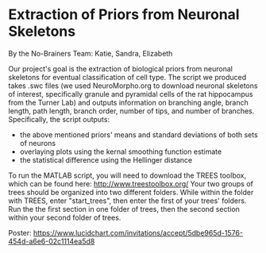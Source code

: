 # Extraction of Priors from Neuronal Skeletons
By the No-Brainers Team: Katie, Sandra, Elizabeth

Our project's goal is the extraction of biological priors from neuronal skeletons for eventual classification of cell type. The script we produced takes .swc files (we used NeuroMorpho.org to download neuronal skeletons of interest, specifically granule and pyramidal cells of the rat hippocampus from the Turner Lab) and outputs information on branching angle, branch length, path length, branch order, number of tips, and number of branches. Specifically, the script outputs:
- the above mentioned priors' means and standard deviations of both sets of neurons
- overlaying plots using the kernal smoothing function estimate
- the statistical difference using the Hellinger distance

To run the MATLAB script, you will need to download the TREES toolbox, which can be found here: http://www.treestoolbox.org/
Your two groups of trees should be organized into two different folders. While within the folder with TREES, enter "start_trees", then enter the first of your trees' folders. Run the the first section in one folder of trees, then the second section within your second folder of trees.

Poster: https://www.lucidchart.com/invitations/accept/5dbe965d-1576-454d-a6e6-02c1114ea5d8
